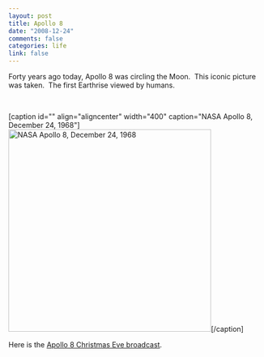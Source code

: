 ```yaml
--- 
layout: post
title: Apollo 8
date: "2008-12-24"
comments: false
categories: life
link: false
---
```

Forty years ago today, Apollo 8 was circling the Moon.  This iconic picture was taken.  The first Earthrise viewed by humans.

 

[caption id="" align="aligncenter" width="400" caption="NASA Apollo 8, December 24, 1968"]<img title="Earth Rise" src="http://zanshin.net/images/NASA-Apollo8-Dec24-Earthrise_sm.jpg" alt="NASA Apollo 8, December 24, 1968" width="400" height="400" />[/caption]

Here is the <a title="Apollo 8 Christmas Eve broadcast" href="http://nssdc.gsfc.nasa.gov/planetary/lunar/apollo8_xmas.html" target="_blank">Apollo 8 Christmas Eve broadcast</a>.
